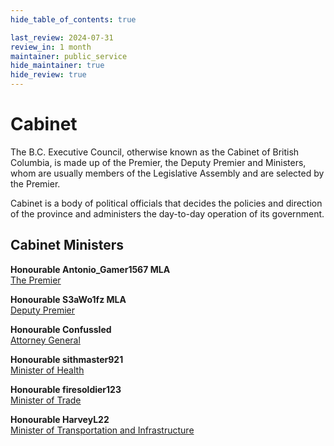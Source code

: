 ```yaml
---
hide_table_of_contents: true

last_review: 2024-07-31
review_in: 1 month
maintainer: public_service
hide_maintainer: true
hide_review: true
---
```


# Cabinet

The B.C. Executive Council, otherwise known as the Cabinet of British Columbia, is made up of the Premier, the Deputy Premier and Ministers, whom are usually members of the Legislative Assembly and are selected by the Premier.

Cabinet is a body of political officials that decides the policies and direction of the province and administers the day-to-day operation of its government.

## Cabinet Ministers

**Honourable Antonio_Gamer1567 MLA**
<br/>[The Premier](/gov/premier#the-premier)

**Honourable S3aWo1fz MLA**
<br/>[Deputy Premier](/gov/premier#the-deputy-premier)

**Honourable ConfussIed**
<br/>[Attorney General](/gov/justice)

**Honourable sithmaster921**
<br/>[Minister of Health](/gov/justice)

**Honourable firesoldier123**
<br/>[Minister of Trade](/gov/trade)

**Honourable HarveyL22**
<br/>[Minister of Transportation and Infrastructure](/gov/moti)

